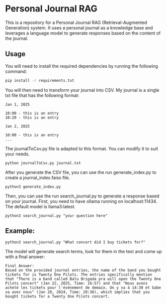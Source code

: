 # Personal Journal RAG

This is a repository for a Personal Journal RAG (Retrieval-Augmented Generation) system. It uses a personal journal as a knowledge base and leverages a language model to generate responses based on the content of the journal.

## Usage

You will need to install the required dependencies by running the following command:

```bash
pip install -r requirements.txt
```

You will then need to transform your journal into CSV.
My journal is a single txt file that has the following format:

```
Jan 1, 2025

10:00 - this is an entry
10:20 - this is an entry

Jan 2, 2025

10:00 - this is an entry
...

```
The journalToCsv.py file is adapted to this format. You can modify it to suit your needs.

```
python journalToCsv.py journal.txt
```

After you generate the CSV file, you can use the run generate_index.py to create a journal_index.faiss file.

```
python3 generate_index.py
```

Then, you can use the run search_journal.py to generate a response based on your journal.
First, you need to have ollama running on localhost:11434. The default model is llama3:latest.

```
python3 search_journal.py "your question here"
```

## Example:

```
python3 search_journal.py "What concert did I buy tickets for?"
```
The model will generate search terms, look for them in the text and come up with a final answer:

```
Final Answer:
Based on the provided journal entries, the name of the band you bought tickets for is Twenty One Pilots. The entries specifically mention that "There is a band called Balu Brigada pra will open the Twenty One Pilots concert" (Jan 22, 2025, Time: 16:57) and that "Nous avons acheté les tickets pour l'événement de demain. On y va à 14:30 et Gabe va avec nous" (Jan 20, 2024, Time: 20:36), which implies that you bought tickets for a Twenty One Pilots concert.
```
